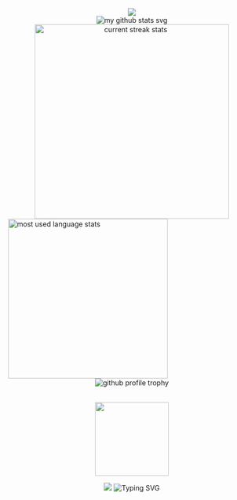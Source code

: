 <div align="center"> 
<img src="https://capsule-render.vercel.app/api?type=waving&height=249&color=0:eb008b,100:8f33c4&text=DGwerds&descAlignY=49&descAlign=80&section=header&reversal=false&textBg=false&fontColor=ffffff&fontSize=89&fontAlignY=36&animation=fadeIn&strokeWidth=0&desc=WELCOME">
</div>

<!-- my github stats text start -->
<div align="center"> 
    <img loading="lazy" align="center" src="https://readme-typing-svg.demolab.com?font=Poppins&weight=600&size=21&duration=1&pause=1&color=cb24b9&center=true&vCenter=true&repeat=false&width=200&height=21&lines=MY+GITHUB+STATS" alt="my github stats svg" />
</div>
<!-- my github stats text end -->

<div align="center">
  <!-- github streak start for light theme -->
  <picture>
    <source media="(prefers-color-scheme: dark)" srcset="https://github-readme-streak-stats-mnex.vercel.app?user=dgwerds&hide_border=true&date_format=j%20M%5B%20Y%5D&background=00000000&stroke=8F33C4&border=0D1117&ring=EB008B&fire=FFFFFF&currStreakNum=FFFFFF&sideNums=FFFFFF&currStreakLabel=EB008B&sideLabels=EB008B&excludeDaysLabel=EB008B&dates=FFFFFF">
    <img loading="lazy" width=396 src="https://github-readme-streak-stats-mnex.vercel.app?user=dgwerds&hide_border=true&date_format=j%20M%5B%20Y%5D&background=00000000&stroke=8F33C4&border=000000&ring=EB008B&fire=000000&currStreakNum=000000&sideNums=000000&currStreakLabel=EB008B&sideLabels=EB008B&excludeDaysLabel=EB008B&dates=000000" alt="current streak stats" />
  </picture>
</div>
    <!-- github streak end -->
    <!-- github most used languages start -->
    <img loading="lazy" width=325 src="https://github-readme-stats-mnex.vercel.app/api/top-langs/?username=dgwerds&hide_title=true&count_private=true&hide=c%23,powershell,Mathematica,Ruby,Objective-C,Objective-C%2b%2b,Cuda&title_color=EB008B&text_color=FFFFFF&icon_color=61dafb&bg_color=0D1117&langs_count=8&layout=compact&border_color=61dafb&hide_border=true" alt="most used language stats" />
    <!-- github most used languages end -->
</div>


<div align="center">
    <img loading="lazy" src="https://github-profile-trophy-mnex.vercel.app?username=dgwerds&rank=SECRET,SSS,SS,S,AAA,AA,A,B&theme=radical&no-bg=true&no-frame=true&row=3&column=3"  alt="github profile trophy"/>
</div>

</br>

<p align="center"> <img align="center" width="150" src="https://komarev.com/ghpvc/?username=dgwerds&label=PROFILE+VIEWS&style=flat-square&color=cb24b9"> </p>

<div align="center"> 
    <img src="https://capsule-render.vercel.app/api?type=waving&height=150&color=0:eb008b,100:8f33c4&section=footer">
    <img src="https://readme-typing-svg.demolab.com?font=Orbitron&duration=3000&pause=2000&center=true&random=true&color=cb24b9&width=435&lines=Welcome+to+my+Github+profile;Bienvenidos+a+mi+perfil+de+Github;Sigueme+para+ver+m%C3%A1s+proyectos;Follow+me+for+more+projects;Hello+world!!!;Ingeniero+de+software" alt="Typing SVG" />
</div>
